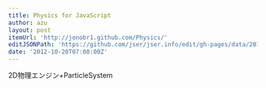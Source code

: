 ```yaml
---
title: Physics for JavaScript
author: azu
layout: post
itemUrl: 'http://jonobr1.github.com/Physics/'
editJSONPath: 'https://github.com/jser/jser.info/edit/gh-pages/data/2012/10/index.json'
date: '2012-10-20T07:00:00Z'
---
```

2D物理エンジン+ParticleSystem
